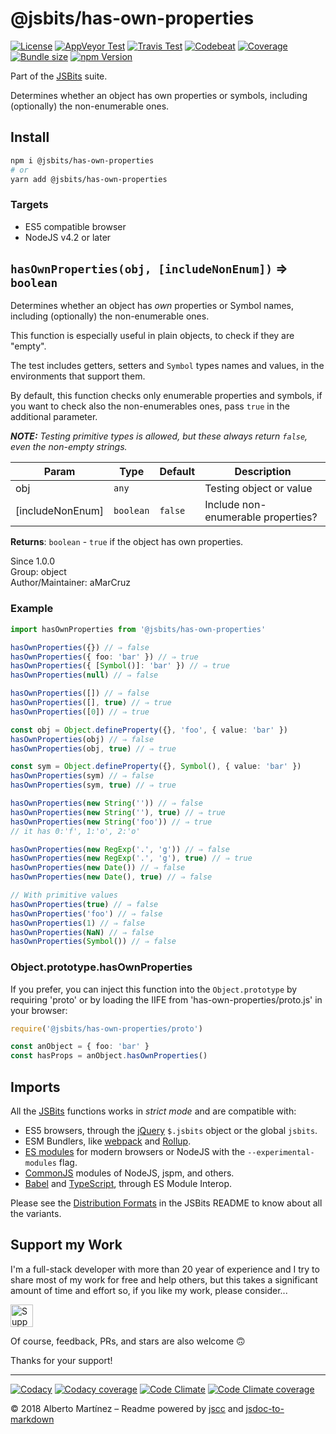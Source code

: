 # @jsbits/has-own-properties

[![License][license-badge]](LICENSE)
[![AppVeyor Test][appveyor-badge]][appveyor-url]
[![Travis Test][travis-badge]][travis-url]
[![Codebeat][codebeat-badge]][codebeat-url]
[![Coverage][codecov-badge]][codecov-url]
[![Bundle size][bundle-badge]][bundle-url]
[![npm Version][npm-badge]][npm-url]

Part of the [JSBits][jsbits-url] suite.

Determines whether an object has own properties or symbols, including (optionally) the non-enumerable ones.

## Install

```bash
npm i @jsbits/has-own-properties
# or
yarn add @jsbits/has-own-properties
```

### Targets

- ES5 compatible browser
- NodeJS v4.2 or later

## `hasOwnProperties(obj, [includeNonEnum])` ⇒ `boolean` 

Determines whether an object has _own_ properties or Symbol names, including (optionally)
the non-enumerable ones.

This function is especially useful in plain objects, to check if they are
"empty".

The test includes getters, setters and `Symbol` types names and values, in
the environments that support them.

By default, this function checks only enumerable properties and symbols, if
you want to check also the non-enumerables ones, pass `true` in the
additional parameter.

_**NOTE:** Testing primitive types is allowed, but these always return
`false`, even the non-empty strings._

| Param | Type | Default | Description |
| --- | --- | --- | --- |
| obj | `any` |  | Testing object or value |
| \[includeNonEnum] | `boolean` | `false` | Include non-enumerable properties? |

**Returns**: `boolean` - `true` if the object has own properties.  

Since 1.0.0<br>
Group: object<br>
Author/Maintainer: aMarCruz<br>

### Example

```ts
import hasOwnProperties from '@jsbits/has-own-properties'

hasOwnProperties({}) // ⇒ false
hasOwnProperties({ foo: 'bar' }) // ⇒ true
hasOwnProperties({ [Symbol()]: 'bar' }) // ⇒ true
hasOwnProperties(null) // ⇒ false

hasOwnProperties([]) // ⇒ false
hasOwnProperties([], true) // ⇒ true
hasOwnProperties([0]) // ⇒ true

const obj = Object.defineProperty({}, 'foo', { value: 'bar' })
hasOwnProperties(obj) // ⇒ false
hasOwnProperties(obj, true) // ⇒ true

const sym = Object.defineProperty({}, Symbol(), { value: 'bar' })
hasOwnProperties(sym) // ⇒ false
hasOwnProperties(sym, true) // ⇒ true

hasOwnProperties(new String('')) // ⇒ false
hasOwnProperties(new String(''), true) // ⇒ true
hasOwnProperties(new String('foo')) // ⇒ true
// it has 0:'f', 1:'o', 2:'o'

hasOwnProperties(new RegExp('.', 'g')) // ⇒ false
hasOwnProperties(new RegExp('.', 'g'), true) // ⇒ true
hasOwnProperties(new Date()) // ⇒ false
hasOwnProperties(new Date(), true) // ⇒ false

// With primitive values
hasOwnProperties(true) // ⇒ false
hasOwnProperties('foo') // ⇒ false
hasOwnProperties(1) // ⇒ false
hasOwnProperties(NaN) // ⇒ false
hasOwnProperties(Symbol()) // ⇒ false
```

### Object.prototype.hasOwnProperties

If you prefer, you can inject this function into the `Object.prototype` by requiring 'proto' or by loading the IIFE from 'has-own-properties/proto.js' in your browser:

```ts
require('@jsbits/has-own-properties/proto')

const anObject = { foo: 'bar' }
const hasProps = anObject.hasOwnProperties()
```

## Imports

All the [JSBits][jsbits-url] functions works in _strict mode_ and are compatible with:

- ES5 browsers, through the [jQuery](https://jquery.com/) `$.jsbits` object or the global `jsbits`.
- ESM Bundlers, like [webpack](http://webpack.github.io/) and [Rollup](https://rollupjs.org/).
- [ES modules](http://2ality.com/2014/09/es6-modules-final.html) for modern browsers or NodeJS with the `--experimental-modules` flag.
- [CommonJS](https://nodejs.org/docs/latest/api/modules.html#modules_modules) modules of NodeJS, jspm, and others.
- [Babel](https://babeljs.io/) and [TypeScript](www.typescriptlang.org/), through ES Module Interop.

Please see the [Distribution Formats][jsbits-formats] in the JSBits README to know about all the variants.

## Support my Work

I'm a full-stack developer with more than 20 year of experience and I try to share most of my work for free and help others, but this takes a significant amount of time and effort so, if you like my work, please consider...

<!-- markdownlint-disable MD033 -->
[<img src="https://amarcruz.github.io/images/kofi_blue.png" height="36" title="Support Me on Ko-fi" />][kofi-url]
<!-- markdownlint-enable MD033 -->

Of course, feedback, PRs, and stars are also welcome 🙃

Thanks for your support!

---

[![Codacy][codacy-badge]][codacy-url]
[![Codacy coverage][codacyc-badge]][codacyc-url]
[![Code Climate][climate-badge]][climate-url]
[![Code Climate coverage][climatec-badge]][climatec-url]

&copy; 2018 Alberto Martínez &ndash; Readme powered by [jscc](https://github.com/aMarCruz/jscc) and [jsdoc-to-markdown](https://github.com/75lb/jsdoc-to-markdown)

[license-badge]:  https://img.shields.io/badge/license-BSD%202--Clause-blue.svg
[npm-badge]:      https://img.shields.io/npm/v/@jsbits/has-own-properties.svg
[npm-url]:        https://www.npmjs.com/package/@jsbits/has-own-properties
[bundle-badge]:   https://badgen.net/bundlephobia/min/@jsbits/has-own-properties
[bundle-url]:     https://bundlephobia.com/result?p=@jsbits/has-own-properties
[appveyor-badge]: https://ci.appveyor.com/api/projects/status/yh5018ej9u6fnau8?svg=true
[appveyor-url]:   https://ci.appveyor.com/project/aMarCruz/jsbits
[travis-badge]:   https://travis-ci.org/ProJSLib/jsbits.svg?branch=master
[travis-url]:     https://travis-ci.org/ProJSLib/jsbits
[codebeat-badge]: https://codebeat.co/badges/5b07ccc1-be43-41d8-aeaf-eee1913d4173
[codebeat-url]:   https://codebeat.co/projects/github-com-projslib-jsbits-master
[codacy-badge]:   https://api.codacy.com/project/badge/Grade/0d842f1b749340ec90277fb3b2da4e86
[codacy-url]:     https://www.codacy.com/app/ProJSLib/jsbits?utm_source=github.com&amp;utm_medium=referral&amp;utm_content=ProJSLib/jsbits&amp;utm_campaign=Badge_Grade
[codacyc-badge]:  https://api.codacy.com/project/badge/Coverage/0d842f1b749340ec90277fb3b2da4e86
[codacyc-url]:    https://www.codacy.com/app/ProJSLib/jsbits?utm_source=github.com&utm_medium=referral&utm_content=ProJSLib/jsbits&utm_campaign=Badge_Coverage
[codecov-badge]:  https://codecov.io/gh/ProJSLib/jsbits/branch/master/graph/badge.svg
[codecov-url]:    https://codecov.io/gh/ProJSLib/jsbits
[climate-badge]:  https://api.codeclimate.com/v1/badges/e991c05e8a92448d30f0/maintainability
[climate-url]:    https://codeclimate.com/github/ProJSLib/jsbits/maintainability
[climatec-badge]: https://api.codeclimate.com/v1/badges/e991c05e8a92448d30f0/test_coverage
[climatec-url]:   https://codeclimate.com/github/ProJSLib/jsbits/test_coverage
[jsbits-url]:     https://github.com/ProJSLib/jsbits
[jsbits-formats]: https://github.com/ProJSLib/jsbits#distribution-formats
[kofi-url]:       https://ko-fi.com/C0C7LF7I
